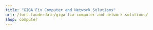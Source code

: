 ```yaml
---
title: "GIGA Fix Computer and Network Solutions"
url: /fort-lauderdale/giga-fix-computer-and-network-solutions/
shop: computer
---
```


